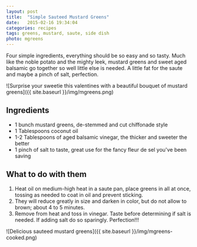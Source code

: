 ```yaml
---
layout: post
title:  "Simple Sauteed Mustard Greens"
date:   2015-02-16 19:34:04
categories: recipes
tags: greens, mustard, saute, side dish
photo: mgreens
---
```


Four simple ingredients, everything should be so easy and so tasty. Much like the noble potato and the mighty leek, mustard greens and sweet aged balsamic go together so well little else is needed. A little fat for the saute and maybe a pinch of salt, perfection. 

![Surprise your sweetie this valentines with a beautiful bouquet of mustard greens]({{ site.baseurl }}/img/mgreens.png)


## Ingredients

- 1 bunch mustard greens, de-stemmed and cut chiffonade style
- 1 Tablespoons coconut oil 
- 1-2 Tablespoons of aged balsamic vinegar, the thicker and sweeter the better 
- 1 pinch of salt to taste, great use for the fancy fleur de sel you've been saving

## What to do with them

1. Heat oil on medium-high heat in a saute pan, place greens in all at once, tossing as needed to coat in oil and prevent sticking.
2. They will reduce greatly in size and darken in color, but do not allow to brown; about 4 to 5 minutes. 
3. Remove from heat and toss in vinegar. Taste before determining if salt is needed. If adding salt do so sparingly. Perfection!!!

![Delicious sauteed mustard greens]({{ site.baseurl }}/img/mgreens-cooked.png)